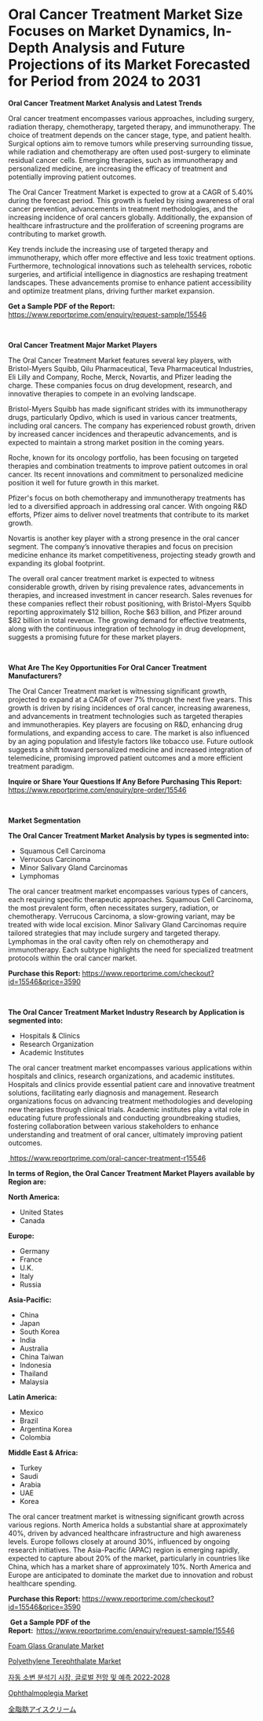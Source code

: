 <p><h1>Oral Cancer Treatment Market Size Focuses on Market Dynamics, In-Depth Analysis and Future Projections of its Market Forecasted for Period from 2024 to 2031</h1></p><p><strong>Oral Cancer Treatment Market Analysis and Latest Trends</strong></p>
<p><p>Oral cancer treatment encompasses various approaches, including surgery, radiation therapy, chemotherapy, targeted therapy, and immunotherapy. The choice of treatment depends on the cancer stage, type, and patient health. Surgical options aim to remove tumors while preserving surrounding tissue, while radiation and chemotherapy are often used post-surgery to eliminate residual cancer cells. Emerging therapies, such as immunotherapy and personalized medicine, are increasing the efficacy of treatment and potentially improving patient outcomes.</p><p>The Oral Cancer Treatment Market is expected to grow at a CAGR of 5.40% during the forecast period. This growth is fueled by rising awareness of oral cancer prevention, advancements in treatment methodologies, and the increasing incidence of oral cancers globally. Additionally, the expansion of healthcare infrastructure and the proliferation of screening programs are contributing to market growth. </p><p>Key trends include the increasing use of targeted therapy and immunotherapy, which offer more effective and less toxic treatment options. Furthermore, technological innovations such as telehealth services, robotic surgeries, and artificial intelligence in diagnostics are reshaping treatment landscapes. These advancements promise to enhance patient accessibility and optimize treatment plans, driving further market expansion.</p></p>
<p><strong>Get a Sample PDF of the Report:&nbsp;</strong> <a href="https://www.reportprime.com/enquiry/request-sample/15546">https://www.reportprime.com/enquiry/request-sample/15546</a></p>
<p>&nbsp;</p>
<p><strong>Oral Cancer Treatment Major Market Players</strong></p>
<p><p>The Oral Cancer Treatment Market features several key players, with Bristol-Myers Squibb, Qilu Pharmaceutical, Teva Pharmaceutical Industries, Eli Lilly and Company, Roche, Merck, Novartis, and Pfizer leading the charge. These companies focus on drug development, research, and innovative therapies to compete in an evolving landscape.</p><p>Bristol-Myers Squibb has made significant strides with its immunotherapy drugs, particularly Opdivo, which is used in various cancer treatments, including oral cancers. The company has experienced robust growth, driven by increased cancer incidences and therapeutic advancements, and is expected to maintain a strong market position in the coming years.</p><p>Roche, known for its oncology portfolio, has been focusing on targeted therapies and combination treatments to improve patient outcomes in oral cancer. Its recent innovations and commitment to personalized medicine position it well for future growth in this market.</p><p>Pfizer's focus on both chemotherapy and immunotherapy treatments has led to a diversified approach in addressing oral cancer. With ongoing R&D efforts, Pfizer aims to deliver novel treatments that contribute to its market growth.</p><p>Novartis is another key player with a strong presence in the oral cancer segment. The company’s innovative therapies and focus on precision medicine enhance its market competitiveness, projecting steady growth and expanding its global footprint.</p><p>The overall oral cancer treatment market is expected to witness considerable growth, driven by rising prevalence rates, advancements in therapies, and increased investment in cancer research. Sales revenues for these companies reflect their robust positioning, with Bristol-Myers Squibb reporting approximately $12 billion, Roche $63 billion, and Pfizer around $82 billion in total revenue. The growing demand for effective treatments, along with the continuous integration of technology in drug development, suggests a promising future for these market players.</p></p>
<p>&nbsp;</p>
<p><strong>What Are The Key Opportunities For Oral Cancer Treatment Manufacturers?</strong></p>
<p><p>The Oral Cancer Treatment market is witnessing significant growth, projected to expand at a CAGR of over 7% through the next five years. This growth is driven by rising incidences of oral cancer, increasing awareness, and advancements in treatment technologies such as targeted therapies and immunotherapies. Key players are focusing on R&D, enhancing drug formulations, and expanding access to care. The market is also influenced by an aging population and lifestyle factors like tobacco use. Future outlook suggests a shift toward personalized medicine and increased integration of telemedicine, promising improved patient outcomes and a more efficient treatment paradigm.</p></p>
<p><strong>Inquire or Share Your Questions If Any Before Purchasing This Report:</strong> <a href="https://www.reportprime.com/enquiry/pre-order/15546">https://www.reportprime.com/enquiry/pre-order/15546</a></p>
<p>&nbsp;</p>
<p><strong>Market Segmentation</strong></p>
<p><strong>The Oral Cancer Treatment Market Analysis by types is segmented into:</strong></p>
<p><ul><li>Squamous Cell Carcinoma</li><li>Verrucous Carcinoma</li><li>Minor Salivary Gland Carcinomas</li><li>Lymphomas</li></ul></p>
<p><p>The oral cancer treatment market encompasses various types of cancers, each requiring specific therapeutic approaches. Squamous Cell Carcinoma, the most prevalent form, often necessitates surgery, radiation, or chemotherapy. Verrucous Carcinoma, a slow-growing variant, may be treated with wide local excision. Minor Salivary Gland Carcinomas require tailored strategies that may include surgery and targeted therapy. Lymphomas in the oral cavity often rely on chemotherapy and immunotherapy. Each subtype highlights the need for specialized treatment protocols within the oral cancer market.</p></p>
<p><strong>Purchase this Report:&nbsp;</strong><a href="https://www.reportprime.com/checkout?id=15546&price=3590">https://www.reportprime.com/checkout?id=15546&price=3590</a></p>
<p>&nbsp;</p>
<p><strong>The Oral Cancer Treatment Market Industry Research by Application is segmented into:</strong></p>
<p><ul><li>Hospitals & Clinics</li><li>Research Organization</li><li>Academic Institutes</li></ul></p>
<p><p>The oral cancer treatment market encompasses various applications within hospitals and clinics, research organizations, and academic institutes. Hospitals and clinics provide essential patient care and innovative treatment solutions, facilitating early diagnosis and management. Research organizations focus on advancing treatment methodologies and developing new therapies through clinical trials. Academic institutes play a vital role in educating future professionals and conducting groundbreaking studies, fostering collaboration between various stakeholders to enhance understanding and treatment of oral cancer, ultimately improving patient outcomes.</p></p>
<p><a href="https://www.reportprime.com/oral-cancer-treatment-r15546">&nbsp;https://www.reportprime.com/oral-cancer-treatment-r15546</a></p>
<p><strong>In terms of Region, the Oral Cancer Treatment Market Players available by Region are:</strong></p>
<p>
    <p> <strong> North America: </strong>
        <ul>
            <li>United States</li>
            <li>Canada</li>
        </ul>
        </p> 
    <p> <strong> Europe: </strong>
        <ul>
            <li>Germany</li>
            <li>France</li>
            <li>U.K.</li>
            <li>Italy</li>
            <li>Russia</li>
        </ul>
        </p> 
    <p> <strong> Asia-Pacific: </strong>
        <ul>
            <li>China</li>
            <li>Japan</li>
            <li>South Korea</li>
            <li>India</li>
            <li>Australia</li>
            <li>China Taiwan</li>
            <li>Indonesia</li>
            <li>Thailand</li>
            <li>Malaysia</li>
        </ul>
        </p> 
    <p> <strong> Latin America: </strong>
        <ul>
            <li>Mexico</li>
            <li>Brazil</li>
            <li>Argentina Korea</li>
            <li>Colombia</li>
        </ul>
        </p> 
    <p> <strong> Middle East & Africa: </strong>
        <ul>
            <li>Turkey</li>
            <li>Saudi</li>
            <li>Arabia</li>
            <li>UAE</li>
            <li>Korea</li>
        </ul>
    </p>
    </p>
<p><p>The oral cancer treatment market is witnessing significant growth across various regions. North America holds a substantial share at approximately 40%, driven by advanced healthcare infrastructure and high awareness levels. Europe follows closely at around 30%, influenced by ongoing research initiatives. The Asia-Pacific (APAC) region is emerging rapidly, expected to capture about 20% of the market, particularly in countries like China, which has a market share of approximately 10%. North America and Europe are anticipated to dominate the market due to innovation and robust healthcare spending.</p></p>
<p><strong>Purchase this Report: </strong><a href="https://www.reportprime.com/checkout?id=15546&price=3590">https://www.reportprime.com/checkout?id=15546&price=3590</a></p>
<p>&nbsp;<strong>Get a Sample PDF of the Report:&nbsp;&nbsp;</strong><a href="https://www.reportprime.com/enquiry/request-sample/15546">https://www.reportprime.com/enquiry/request-sample/15546</a></p>
<p><strong></strong></p>
<p><p><a href="https://medium.com/@sofie-mulder/the-foam-glass-granulate-market-prioritizes-cost-control-and-efficiency-enhancement-a4913a128199">Foam Glass Granulate Market</a></p><p><a href="https://www.linkedin.com/pulse/polyethylene-terephthalate-market-industry-landscape-growth-trajectories-tbhcf?trackingId=HJFQ%2BxmFRcypbm8XRJQzRg%3D%3D">Polyethylene Terephthalate Market</a></p><p><a href="https://medium.com/@percyhagernes9778/automatic-urinalysis-analyzer-market-global-outlook-and-forecast-2022-2028-market-%EC%9D%98-%EA%B8%80%EB%A1%9C%EB%B2%8C-%EC%8B%9C%EC%9E%A5-%EA%B0%9C%EC%9A%94%EB%8A%94-%EC%A0%84-34c1e15e4a37">자동 소변 분석기 시장, 글로벌 전망 및 예측 2022-2028</a></p><p><a href="https://github.com/BesaLoshi2000/Market-Research-Report-List-1/blob/main/ophthalmoplegia-market.md">Ophthalmoplegia Market</a></p><p><a href="https://medium.com/@harperhe4e26/full-fat-ice-cream-market-%E3%81%AF-%E3%82%B3%E3%82%B9%E3%83%88%E7%AE%A1%E7%90%86%E3%81%A8%E5%8A%B9%E7%8E%87%E5%90%91%E4%B8%8A%E3%82%92%E5%84%AA%E5%85%88%E3%81%97%E3%81%BE%E3%81%99-%E3%81%95%E3%82%89%E3%81%AB-%E5%A0%B1%E5%91%8A%E6%9B%B8%E3%81%AF%E5%B8%82%E5%A0%B4%E3%81%AE%E9%9C%80%E8%A6%81%E9%9D%A2%E3%81%A8%E4%BE%9B%E7%B5%A6%E9%9D%A2%E3%81%AE%E4%B8%A1%E6%96%B9%E3%82%92%E3%82%AB%E3%83%90%E3%83%BC%E3%81%97%E3%81%A6%E3%81%84%E3%81%BE%E3%81%99-full-fat-ice-cream-02c2ddae4ac6">全脂肪アイスクリーム</a></p></p>